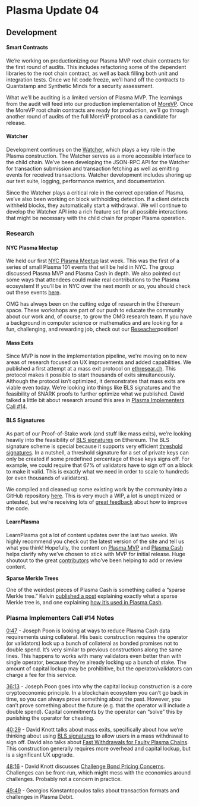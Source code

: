 # Plasma Update 04

## Development

#### Smart Contracts

We’re working on productionizing our Plasma MVP root chain contracts for the first round of audits. This includes refactoring some of the dependent libraries to the root chain contract, as well as back filling both unit and integration tests. Once we hit code freeze, we’ll hand off the contracts to Quantstamp and Synthetic Minds for a security assessment.

What we’ll be auditing is a limited version of Plasma MVP. The learnings from the audit will feed into our production implementation of [MoreVP](https://github.com/omisego/elixir-omg/blob/develop/docs/morevp.md). Once the MoreVP root chain contracts are ready for production, we’ll go through another round of audits of the full MoreVP protocol as a candidate for release.

#### Watcher

Development continues on the [Watcher](https://github.com/omisego/elixir-omg/blob/develop/docs/tesuji_blockchain_design.md#watcher), which plays a key role in the Plasma construction. The Watcher serves as a more accessible interface to the child chain. We’ve been developing the JSON-RPC API for the Watcher for transaction submission and transaction fetching as well as emitting events for received transactions. Watcher development includes shoring up our test suite, logging, performance metrics, and documentation.

Since the Watcher plays a critical role in the correct operation of Plasma, we’ve also been working on block withholding detection. If a client detects withheld blocks, they automatically start a withdrawal. We will continue to develop the Watcher API into a rich feature set for all possible interactions that might be necessary with the child chain for proper Plasma operation.

### Research

#### NYC Plasma Meetup

We held our first [NYC Plasma Meetup](https://www.meetup.com/NYC-Plasma-Meetup/events/254656846/) last week. This was the first of a series of small Plasma 101 events that will be held in NYC. The group discussed Plasma MVP and Plasma Cash in depth. We also pointed out some ways that attendees could make real contributions to the Plasma ecosystem! If you’ll be in NYC over the next month or so, you should check out these events [here](https://www.meetup.com/NYC-Plasma-Meetup/).

OMG has always been on the cutting edge of research in the Ethereum space. These workshops are part of our push to educate the community about our work and, of course, to grow the OMG research team. If you have a background in computer science or mathematics and are looking for a fun, challenging, and rewarding job, check out our [Reseacher](https://omise.breezy.hr/p/6040f662364a-omisego-researcher)position!

#### Mass Exits

Since MVP is now in the implementation pipeline, we're moving on to new areas of research focused on UX improvements and added capabilities. We published a first attempt at a mass exit protocol on [ethresear.ch](https://ethresear.ch/t/basic-mass-exits-for-plasma-mvp/3316). This protocol makes it possible to start thousands of exits simultaneously. Although the protocol isn’t optimized, it demonstrates that mass exits are viable even today. We’re looking into things like BLS signatures and the feasibility of SNARK proofs to further optimize what we published. David talked a little bit about research around this area in [Plasma Implementers Call \#14](https://www.youtube.com/watch?v=lGqNTzluX10&feature=youtu.be&t=2429).

#### BLS Signatures

As part of our Proof-of-Stake work \(and stuff like mass exits\), we’re looking heavily into the feasibility of [BLS signatures](https://en.wikipedia.org/wiki/Boneh%E2%80%93Lynn%E2%80%93Shacham) on Ethereum. The BLS signature scheme is special because it supports very efficient [threshold signatures](https://en.wikipedia.org/wiki/Threshold_cryptosystem). In a nutshell, a threshold signature for a set of private keys can only be created if some predefined percentage of those keys signs off. For example, we could require that 67% of validators have to sign off on a block to make it valid. This is exactly what we need in order to scale to hundreds \(or even thousands of validators\).

We compiled and cleaned up some existing work by the community into a GitHub repository [here](https://github.com/kfichter/solidity-bls). This is very much a WIP, a lot is unoptimized or untested, but we’re receiving lots of [great feedback](https://github.com/kfichter/solidity-bls/issues/1) about how to improve the code.

#### LearnPlasma

LearnPlasma got a lot of content updates over the last two weeks. We highly recommend you check out the latest version of the site and tell us what you think! Hopefully, the content on [Plasma MVP](https://www.learnplasma.org/docs/plasma-mvp.html) and [Plasma Cash](https://www.learnplasma.org/docs/plasma-cash.html) helps clarify why we’ve chosen to stick with MVP for initial release. Huge shoutout to the great [contributors](https://www.learnplasma.org/pages/contributors.html) who’ve been helping to add or review content.

**Sparse Merkle Trees**

One of the weirdest pieces of Plasma Cash is something called a “sparse Merkle tree.” Kelvin [published a post](https://medium.com/@kelvinfichter/whats-a-sparse-merkle-tree-acda70aeb837) explaining exactly what a sparse Merkle tree is, and one explaining [how it’s used in Plasma Cash](https://www.learnplasma.org/docs/plasma-cash.html#blocks).

### Plasma Implementers Call \#14 Notes

[0:47](https://www.youtube.com/watch?v=lGqNTzluX10&feature=youtu.be&t=47) - Joseph Poon is looking at ways to reduce Plasma Cash data requirements using collateral. His basic construction requires the operator \(or validators\) lock up a bunch of collateral as bonded promises not to double spend. It’s very similar to previous constructions along the same lines. This happens to works with many validators even better than with single operator, because they’re already locking up a bunch of stake. The amount of capital lockup may be prohibitive, but the operator/validators can charge a fee for this service.

[36:13](https://www.youtube.com/watch?v=lGqNTzluX10&feature=youtu.be&t=2173) - Joseph Poon goes into why the capital lockup construction is a core cryptoeconomic principle. In a blockchain ecosystem you can’t go back in time, so you can always prove something about the past. However, you can’t prove something about the future \(e.g. that the operator will include a double spend\). Capital commitments by the operator can “solve” this by punishing the operator for cheating.

[40:29](https://www.youtube.com/watch?v=lGqNTzluX10&feature=youtu.be&t=2429) - David Knott talks about mass exits, specifically about how we’re thinking about using [BLS signatures](https://en.wikipedia.org/wiki/Boneh%E2%80%93Lynn%E2%80%93Shacham) to allow users in a mass withdrawal to sign off. David also talks about [Fast Withdrawals for Faulty Plasma Chains](https://ethresear.ch/t/enabling-fast-withdrawals-for-faulty-plasma-chains/2909). This construction generally requires more overhead and capital lockup, but is a significant UX upgrade.

[48:16](https://www.youtube.com/watch?v=lGqNTzluX10&feature=youtu.be&t=2896) - David Knott discusses [Challenge Bond Pricing Concerns](https://ethresear.ch/t/challenge-bond-pricing-concerns/2926). Challenges can be front-run, which might mess with the economics around challenges. Probably not a concern in practice.

[49:49](https://www.youtube.com/watch?v=lGqNTzluX10&feature=youtu.be&t=2989) - Georgios Konstantopoulos talks about transaction formats and challenges in Plasma Debit.
